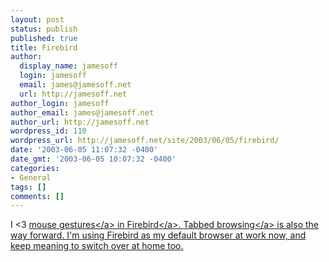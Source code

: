 ```yaml
---
layout: post
status: publish
published: true
title: Firebird
author:
  display_name: jamesoff
  login: jamesoff
  email: james@jamesoff.net
  url: http://jamesoff.net
author_login: jamesoff
author_email: james@jamesoff.net
author_url: http://jamesoff.net
wordpress_id: 110
wordpress_url: http://jamesoff.net/site/2003/06/05/firebird/
date: '2003-06-05 11:07:32 -0400'
date_gmt: '2003-06-05 10:07:32 -0400'
categories:
- General
tags: []
comments: []
---
```

<p>I <3 <a href="http:&#47;&#47;optimoz.mozdev.org&#47;gestures&#47;index.html">mouse gestures<&#47;a> in <a href="http:&#47;&#47;www.mozilla.org&#47;projects&#47;firebird">Firebird<&#47;a>. <a href="http:&#47;&#47;www.mozilla.org&#47;start&#47;1.0&#47;faq&#47;browser.html#2.3">Tabbed browsing<&#47;a> is also the way forward. I'm using Firebird as my default browser at work now, and keep meaning to switch over at home too.</p>
